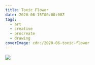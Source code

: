 ```yaml
---
title: Toxic Flower
date: 2020-06-15T00:00:00Z
tags:
  - art
  - creative
  - procreate
  - drawing
coverImage: cdn:/2020-06-toxic-flower
---
```


![](cdn:/2020-06-toxic-flower?class=fw)
